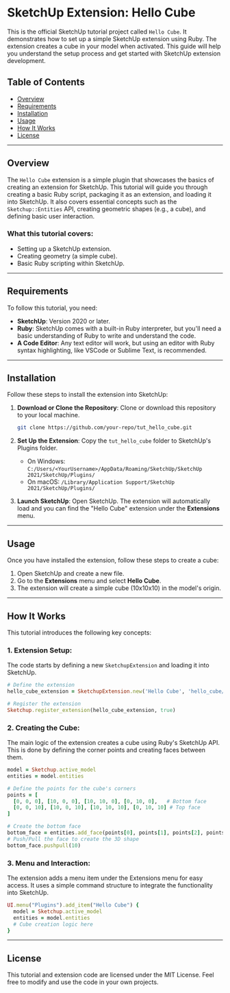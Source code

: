 
# SketchUp Extension: Hello Cube

This is the official SketchUp tutorial project called `Hello Cube`. It demonstrates how to set up a simple SketchUp extension using Ruby. The extension creates a cube in your model when activated. This guide will help you understand the setup process and get started with SketchUp extension development.

## Table of Contents
- [Overview](#overview)
- [Requirements](#requirements)
- [Installation](#installation)
- [Usage](#usage)
- [How It Works](#how-it-works)
- [License](#license)

---

## Overview

The `Hello Cube` extension is a simple plugin that showcases the basics of creating an extension for SketchUp. This tutorial will guide you through creating a basic Ruby script, packaging it as an extension, and loading it into SketchUp. It also covers essential concepts such as the `Sketchup::Entities` API, creating geometric shapes (e.g., a cube), and defining basic user interaction.

### What this tutorial covers:
- Setting up a SketchUp extension.
- Creating geometry (a simple cube).
- Basic Ruby scripting within SketchUp.

---

## Requirements

To follow this tutorial, you need:
- **SketchUp**: Version 2020 or later.
- **Ruby**: SketchUp comes with a built-in Ruby interpreter, but you'll need a basic understanding of Ruby to write and understand the code.
- **A Code Editor**: Any text editor will work, but using an editor with Ruby syntax highlighting, like VSCode or Sublime Text, is recommended.

---

## Installation

Follow these steps to install the extension into SketchUp:

1. **Download or Clone the Repository**:
   Clone or download this repository to your local machine.

   ```bash
   git clone https://github.com/your-repo/tut_hello_cube.git
   ```

2. **Set Up the Extension**:
   Copy the `tut_hello_cube` folder to SketchUp's Plugins folder.

   - On Windows: `C:/Users/<YourUsername>/AppData/Roaming/SketchUp/SketchUp 2021/SketchUp/Plugins/`
   - On macOS: `/Library/Application Support/SketchUp 2021/SketchUp/Plugins/`

3. **Launch SketchUp**:
   Open SketchUp. The extension will automatically load and you can find the "Hello Cube" extension under the **Extensions** menu.

---

## Usage

Once you have installed the extension, follow these steps to create a cube:

1. Open SketchUp and create a new file.
2. Go to the **Extensions** menu and select **Hello Cube**.
3. The extension will create a simple cube (10x10x10) in the model's origin.

---

## How It Works

This tutorial introduces the following key concepts:

### 1. **Extension Setup**:
The code starts by defining a new `SketchupExtension` and loading it into SketchUp.

```ruby
# Define the extension
hello_cube_extension = SketchupExtension.new('Hello Cube', 'hello_cube/main')

# Register the extension
Sketchup.register_extension(hello_cube_extension, true)
```

### 2. **Creating the Cube**:
The main logic of the extension creates a cube using Ruby's SketchUp API. This is done by defining the corner points and creating faces between them.

```ruby
model = Sketchup.active_model
entities = model.entities

# Define the points for the cube's corners
points = [
  [0, 0, 0], [10, 0, 0], [10, 10, 0], [0, 10, 0],   # Bottom face
  [0, 0, 10], [10, 0, 10], [10, 10, 10], [0, 10, 10] # Top face
]

# Create the bottom face
bottom_face = entities.add_face(points[0], points[1], points[2], points[3])
# Push/Pull the face to create the 3D shape
bottom_face.pushpull(10)
```

### 3. **Menu and Interaction**:
The extension adds a menu item under the Extensions menu for easy access. It uses a simple command structure to integrate the functionality into SketchUp.

```ruby
UI.menu("Plugins").add_item("Hello Cube") {
  model = Sketchup.active_model
  entities = model.entities
  # Cube creation logic here
}
```

---

## License

This tutorial and extension code are licensed under the MIT License. Feel free to modify and use the code in your own projects.
